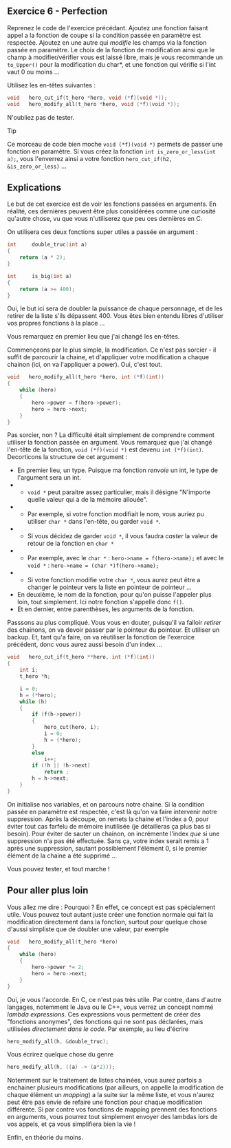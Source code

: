 ## Exercice 6 - Perfection
Reprenez le code de l'exercice précédant. Ajoutez une fonction faisant appel a la fonction de coupe si la condition passée en paramètre est respectée. Ajoutez en une autre qui _modifie_ les champs via la fonction passée en paramètre. Le choix de la fonction de modification ainsi que le champ à modifier/vérifier vous est laissé libre, mais je vous recommande un `to_Upper()` pour la modification du char*, et une fonction qui vérifie si l'int vaut 0 ou moins ... 

Utilisez les en-têtes suivantes :
```C
void   hero_cut_if(t_hero *hero, void (*f)(void *));
void   hero_modify_all(t_hero *hero, void (*f)(void *));
```

N'oubliez pas de tester. 
> [!TIP]
> Ce morceau de code bien moche `void (*f)(void *)` permets de passer une fonction en paramètre. Si vous créez la fonction `int is_zero_or_less(int a);`, vous l'enverrez ainsi a votre fonction `hero_cut_if(h2, &is_zero_or_less)` ...

## Explications
Le but de cet exercice est de voir les fonctions passées en arguments. En réalité, ces dernières peuvent être plus considérées comme une curiosité qu'autre chose, vu que vous n'utiliserez que peu ces dernières en C.

On utilisera ces deux fonctions super utiles a passée en argument : 
```C
int     double_truc(int a)
{
    return (a * 2);
}

int     is_big(int a)
{
    return (a >= 400);
}
```
Oui, le but ici sera de doubler la puissance de chaque personnage, et de les retirer de la liste s'ils dépassent 400. Vous êtes bien entendu libres d'utiliser vos propres fonctions à la place ...

Vous remarquez en premier lieu que j'ai changé les en-têtes.

Commençeons par le plus simple, la modification. Ce n'est pas sorcier - il suffit de parcourir la chaine, et d'appliquer votre modification a chaque chainon (ici, on va l'appliquer a power). Oui, c'est tout.

```C
void   hero_modify_all(t_hero *hero, int (*f)(int))
{
    while (hero)
    {
        hero->power = f(hero->power);
        hero = hero->next;
    }
}
```
Pas sorcier, non ? La difficulté était simplement de comprendre comment utiliser la fonction passée en argument. Vous remarquez que j'ai changé l'en-tête de la fonction, `void (*f)(void *)` est devenu `int (*f)(int)`. Decorticons la structure de cet argument :
* En premier lieu, un type. Puisque ma fonction _renvoie_ un int, le type de l'argument sera un int.
*  * `void *` peut paraitre assez particulier, mais il désigne "N'importe quelle valeur qui a de la mémoire allouée".
*  * Par exemple, si votre fonction modifiait le nom, vous auriez pu utiliser `char *` dans l'en-tête, ou garder `void *`.
*  * Si vous décidez de garder `void *`, il vous faudra _caster_ la valeur de retour de la fonction en `char *`
*  * Par exemple, avec le `char *` : `hero->name = f(hero->name);` et avec le `void *` : `hero->name = (char *)f(hero->name);`
*  * Si votre fonction modifie votre `char *`, vous aurez peut être a changer le pointeur vers la liste en pointeur de pointeur ...
* En deuxième, le nom de la fonction, pour qu'on puisse l'appeler plus loin, tout simplement. Ici notre fonction s'appelle donc `f()`.
* Et en dernier, entre parenthèses, les arguments de la fonction. 

Passsons au plus compliqué. Vous vous en douter, puisqu'il va falloir _retirer_ des chainons, on va devoir passer par le pointeur du pointeur. Et utiliser un backup. Et, tant qu'a faire, on va réutiliser la fonction de l'exercice précédent, donc vous aurez aussi besoin d'un index ...
```C
void   hero_cut_if(t_hero **hero, int (*f)(int))
{
    int i;
    t_hero *h;

    i = 0;
    h = (*hero);
    while (h)
    {
        if (f(h->power))
        {
            hero_cut(hero, i);
            i = 0;
            h = (*hero);
        }
        else 
            i++;
        if (!h || !h->next)
            return ;
        h = h->next;
    }
}
```
On initialise nos variables, et on parcours notre chaine. Si la condition passée en paramètre est respectée, c'est là qu'on va faire intervenir notre suppression. Après la découpe, on remets la chaine et l'index a 0, pour éviter tout cas farfelu de mémoire inutilisée (je détailleras ça plus bas si besoin). Pour éviter de sauter un chainon, on incrémente l'index _que_ si une suppression n'a pas été effectuée. Sans ça, votre index serait remis a 1 après une suppression, sautant possiblement l'élément 0, si le premier élément de la chaine a été supprimé ... 

Vous pouvez tester, et tout marche !
## Pour aller plus loin
Vous allez me dire : Pourquoi ? En effet, ce concept est pas spécialement utile. Vous pouvez tout autant juste créer une fonction normale qui fait la modification directement dans la fonction, surtout pour quelque chose d'aussi simpliste que de doubler une valeur, par exemple

```C
void   hero_modify_all(t_hero *hero)
{
    while (hero)
    {
        hero->power *= 2;
        hero = hero->next;
    }
}
```

Oui, je vous l'accorde. En C, ce n'est pas très utile. Par contre, dans d'autre langages, notemment le Java ou le C++, vous verrez un concept nommé _lambda expressions_. Ces expressions vous permettent de créer des "fonctions anonymes", des fonctions qui ne sont pas déclarées, mais utilisées _directement dans le code_. Par exemple, au lieu d'écrire
```C
hero_modify_all(h, &double_truc);
```
Vous écrirez quelque chose du genre
```C
hero_modify_all(h, ((a) -> (a*2)));
```
Notemment sur le traitement de listes chainées, vous aurez parfois a enchainer plusieurs modifications (par ailleurs, on appelle la modification de chaque élément un _mapping_) a la suite sur la même liste, et vous n'aurez peut être pas envie de refaire une fonction pour chaque modification différente. Si par contre vos fonctions de mapping prennent des fonctions en arguments, vous pourrez tout simplement envoyer des lambdas lors de vos appels, et ça vous simplifiera bien la vie !

Enfin, en théorie du moins.